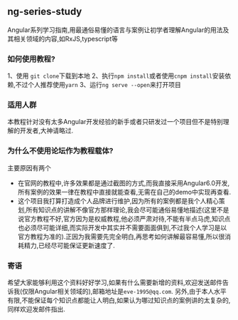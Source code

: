 ## ng-series-study
Angular系列学习指南,用最通俗易懂的语言与案例让初学者理解Angular的用法及其相关领域的内容,如RxJS,typescript等
### 如何使用教程?
1、使用 `git clone`下载到本地
2、执行`npm install`或者使用`cnpm install`安装依赖,不过个人推荐使用`yarn`
3、运行`ng serve --open`来打开项目
### 适用人群
本教程针对没有太多Angular开发经验的新手或者只研发过一个项目但不是特别理解的开发者,大神请略过.
### 为什么不使用论坛作为教程载体?
主要原因有两个
- 在官网的教程中,许多效果都是通过截图的方式,而我直接采用Angular6.0开发,所有案例的效果一律在教程中直接就能查看,无需在自己的demo中实现再查看.
- 这个项目我打算打造成个人品牌进行维护,因为所有的案例都是我个人精心策划,所有知识点的讲解不像官方那样理论,我会尽可能通俗易懂地描述(这里不是说官方教程不好,官方因为是权威教程,他必须严肃对待,不能有半点马虎,知识点也必须尽可能详细,而实际开发中其实并不需要面面俱到,不过我个人学习是以官方教程为准的).正因为我需要先完全明白,再思考如何讲解最容易懂,所以很消耗精力,已经尽可能保证更新速度了.
### 寄语
希望大家能够利用这个资料好好学习,如果有什么需要新增的资料,欢迎发送邮件告诉我(仅限Angular相关领域的),邮箱地址是`eve-1995@qq.com`.
另外,由于本人水平有限,不能保证每个知识点都能让人明白,如果认为哪过知识点的案例讲的太复杂的,同样欢迎发邮件指出.